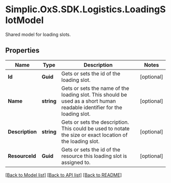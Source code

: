 # Simplic.OxS.SDK.Logistics.LoadingSlotModel
Shared model for loading slots.

## Properties

Name | Type | Description | Notes
------------ | ------------- | ------------- | -------------
**Id** | **Guid** | Gets or sets the id of the loading slot. | [optional] 
**Name** | **string** | Gets or sets the name of the loading slot.     This should be used as a short human readable identifier for the loading slot.   | [optional] 
**Description** | **string** | Gets or sets the description.     This could be used to notate the size or exact location of the loading slot.   | [optional] 
**ResourceId** | **Guid** | Gets or sets the id of the resource this loading slot is assigned to. | [optional] 

[[Back to Model list]](../README.md#documentation-for-models) [[Back to API list]](../README.md#documentation-for-api-endpoints) [[Back to README]](../README.md)

